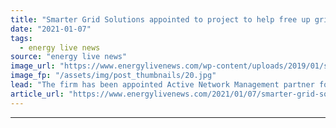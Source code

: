 ```yaml
---
title: "Smarter Grid Solutions appointed to project to help free up grid capacity for clean power"
date: "2021-01-07"
tags: 
  - energy live news
source: "energy live news"
image_url: "https://www.energylivenews.com/wp-content/uploads/2019/01/shutterstock_318142415.jpg"
image_fp: "/assets/img/post_thumbnails/20.jpg"
lead: "The firm has been appointed Active Network Management partner for the innovative QUEST project, which is expected to save networks more than £250m"
article_url: "https://www.energylivenews.com/2021/01/07/smarter-grid-solutions-appointed-to-project-to-help-free-up-grid-capacity-for-clean-power/"
---
```


---

